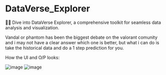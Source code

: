 # DataVerse_Explorer
🧠✨ Dive into DataVerse Explorer, a comprehensive toolkit for seamless data analysis and visualization. 

Vandal or phantom has been the biggest debate on the valorant comunity and i may not have a clear answer which one is better, but what i can do is take the historical data and do a 1 step prediction for you.

How the UI and O/P looks:

![image](https://github.com/user-attachments/assets/8bea155f-c942-48c3-9eeb-83ee83a55e9e)
![image](https://github.com/user-attachments/assets/a459c616-8c3c-4aaa-9510-1bddc6af5ef3)
